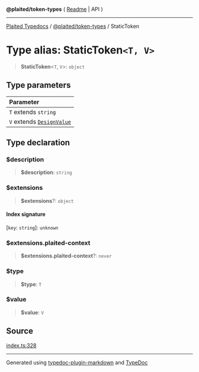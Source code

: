 **@plaited/token-types** ( [Readme](../README.md) \| API )

***

[Plaited Typedocs](../../../modules.md) / [@plaited/token-types](../modules.md) / StaticToken

# Type alias: StaticToken`<T, V>`

> **StaticToken**\<`T`, `V`\>: `object`

## Type parameters

| Parameter |
| :------ |
| `T` extends `string` |
| `V` extends [`DesignValue`](DesignValue.md) |

## Type declaration

### $description

> **$description**: `string`

### $extensions

> **$extensions**?: `object`

#### Index signature

 \[`key`: `string`\]: `unknown`

### $extensions.plaited-context

> **$extensions.plaited-context**?: `never`

### $type

> **$type**: `T`

### $value

> **$value**: `V`

## Source

[index.ts:328](https://github.com/plaited/plaited/blob/0d4801d/libs/token-types/src/index.ts#L328)

***

Generated using [typedoc-plugin-markdown](https://www.npmjs.com/package/typedoc-plugin-markdown) and [TypeDoc](https://typedoc.org/)
